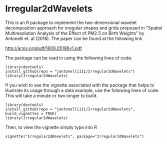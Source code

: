 # Irregular2dWavelets

This is an R package to implement the two-dimensional wavelet decomposition approach for irregular shapes and grids proposed in "Spatial Multiresolution Analysis of the Effect of PM2.5 on Birth Weights" by Antonelli et. al (2016). The paper can be found at the following link

http://arxiv.org/pdf/1609.05186v1.pdf

The package can be read in using the following lines of code:

```{r, echo=TRUE, message=FALSE}
library(devtools)
install_github(repo = "jantonelli111/Irregular2dWavelets")
library(Irregular2dWavelets)
```

If you wish to see the vignette associated with the package that helps to illustrate its usage through a data example, use the following lines of code. This will take a minute or two longer to build.

```{r, echo=TRUE, message=FALSE}
library(devtools)
install_github(repo = "jantonelli111/Irregular2dWavelets", build_vignettes = TRUE)
library(Irregular2dWavelets)
```
Then, to view the vignette simply type into R

```{r, echo=TRUE, message=FALSE}
vignette("Irregular2dWavelets", package="Irregular2dWavelets")
```
